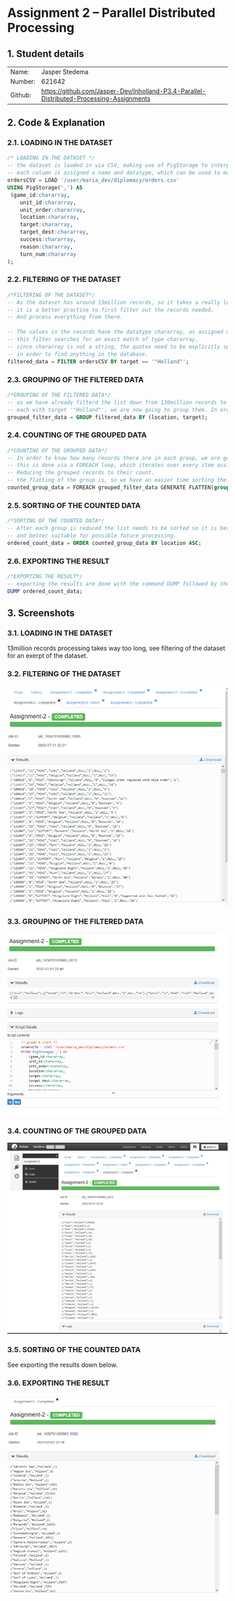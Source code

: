 # **Assignment 2 – Parallel Distributed Processing**

## <a name="1."></a>**1. Student details**

|        |                                                                                          |
|:-------|:-----------------------------------------------------------------------------------------|
|Name:   |Jasper Stedema                                                                            |
|Number: |621642                                                                                    |
|Github: |<https://github.com/Jasper-Dev/Inholland-P3.4-Parallel-Distributed-Processing-Assignments>|

## <a name="2."></a>**2. Code & Explanation**

### <a name="2.1."></a>**2.1. LOADING IN THE DATASET**

```SQL
/* LOADING IN THE DATASET */
-- the dataset is loaded in via CSV, making use of PigStorage to interpred the CSV into a usable dataset.
-- each column is assigned a name and datatype, which can be used to manipulate the data in the dataset.
ordersCSV = LOAD '/user/maria_dev/diplomacy/orders.csv'
USING PigStorage(',') AS
 (game_id:chararray,
    unit_id:chararray,
    unit_order:chararray,
    location:chararray,
    target:chararray,
    target_dest:chararray,
    success:chararray,
    reason:chararray,
    turn_num:chararray
);
```

### <a name="2.2."></a>**2.2. FILTERING OF THE DATASET**

```SQL
/*FILTERING OF THE DATASET*/
-- As the dataset has around 13million records, so it takes a really long time to process everything,
-- it is a better practise to first filter out the records needed.
-- And process everything from there.

-- The values in the records have the datatype chararray, as assigned above.
-- this filter searches for an exact match of type chararray,
-- since chararray is not a string, the quotes need to be explicitly specified
-- in order to find anything in the database.
filtered_data = FILTER ordersCSV BY target == '"Holland"';
```

### <a name="2.3."></a>**2.3. GROUPING OF THE FILTERED DATA**

```SQL
/*GROUPING OF THE FILTERED DATA*/
-- as we have already filterd the list down from 130million records to a sheer 68 records,
-- each with target '"Holland"', we are now going to group them. In order to reduce the list even further
grouped_filter_data = GROUP filtered_data BY (location, target);
```

### <a name="2.4."></a>**2.4. COUNTING OF THE GROUPED DATA**

```SQL
/*COUNTING OF THE GROUPED DATA*/
-- In order to know how many records there are in each group, we are going to count them,
-- this is done via a FOREACH loop, which iterates over every item assigned to a group.
-- Reducing the grouped records to their count.
-- the flatting of the group is, so we have an easier time sorting the data in the next step.
counted_group_data = FOREACH grouped_filter_data GENERATE FLATTEN(group) AS (location, target), COUNT(filtered_data);
```

### <a name="2.5."></a>**2.5. SORTING OF THE COUNTED DATA**

```SQL
/*SORTING OF THE COUNTED DATA*/
-- After each group is reduced the list needs to be sorted so it is better readable,
-- and better suitable for possible future processing.
ordered_count_data = ORDER counted_group_data BY location ASC;
```

### <a name="2.6."></a>**2.6. EXPORTING THE RESULT**

```SQL
/*EXPORTING THE RESULT*/
-- exporting the results are done with the command DUMP followed by the variable that needs to be exported.
DUMP ordered_count_data;
```


## <a name="3."></a>**3. Screenshots**

### <a name="3.1."></a>**3.1. LOADING IN THE DATASET**

13million records processing takes way too long, see filtering of the dataset for an exerpt of the dataset.

### <a name="3.2."></a>**3.2. FILTERING OF THE DATASET**

![Filtering of the dataset](Screenshots/filtering.png "Filtering of the dataset")

### <a name="3.3."></a>**3.3. GROUPING OF THE FILTERED DATA**

![Grouping of the dataset](Screenshots/grouping.png "Grouping of the dataset")

### <a name="3.4."></a>**3.4. COUNTING OF THE GROUPED DATA**

![Counting of the grouped data](Screenshots/counting.png "Counting of the grouped data")

### <a name="3.5."></a>**3.5. SORTING OF THE COUNTED DATA**

See exporting the results down below.
<!-- ![Sorting of the counted data](Screenshots/sorting.png "Sorting of the counted data") -->

### <a name="3.6."></a>**3.6. EXPORTING THE RESULT**

![Exporting the result](Screenshots/result.png "Exporting the result")
